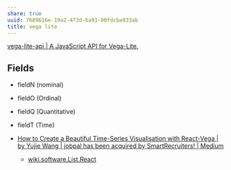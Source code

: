 ```yaml
---
share: true
uuid: 7689616e-19a2-473d-ba91-80fdcbe833ab
title: vega lite
---
```

[vega-lite-api | A JavaScript API for Vega-Lite.](https://vega.github.io/vega-lite-api/api/y.html)

## Fields

* fieldN (nominal)
* fieldO (Ordinal)
* fieldQ (Quantitative)
* fieldT (Time)

* [How to Create a Beautiful Time-Series Visualisation with React-Vega | by Yujie Wang | jobpal has been acquired by SmartRecruiters! | Medium](https://medium.com/jobpal-dev/how-to-create-a-beautiful-time-series-visualisation-with-react-vega-3fd3e22ec445)
  * [wiki.software.List.React](/dentropydaemon-wiki/Software/List/React)